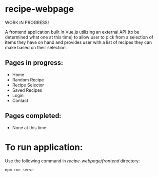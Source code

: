 # recipe-webpage
WORK IN PROGRESS!

A frontend application built in Vue.js utilizing an external API (to be determined what one at this time) to allow user to pick from a selection of items they have on hand and provides user with a list of recipes they can make based on their selection.

## Pages in progress:
- Home
- Random Recipe
- Recipe Selector
- Saved Recipes
- Login
- Contact 

## Pages completed:
- None at this time


# To run application:
Use the following command in *recipe-webpage/frontend* directory:
```
npm run serve
```
